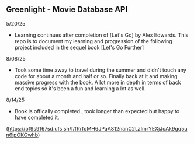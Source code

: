 ## Greenlight - Movie Database API

5/20/25
- Learning continues after completion of [Let's Go] by Alex Edwards. This repo is to document my learning and progression of the following project included in the sequel book [Let's Go Further]

8/08/25
- Took some time away to travel during the summer and didn't touch any code for about a month and half or so. Finally back at it and making massive progress with the book. A lot more in depth in terms of back end topics so it's been a fun and learning a lot as well.

8/14/25
- Book is offically completed , took longer than expected but happy to have completed it.


(https://of9s9167sd.ufs.sh/f/fRrfoMH6JPaA812nanC2LzlmrYEXjJoAk9gq5un6ipOKGwhb)
